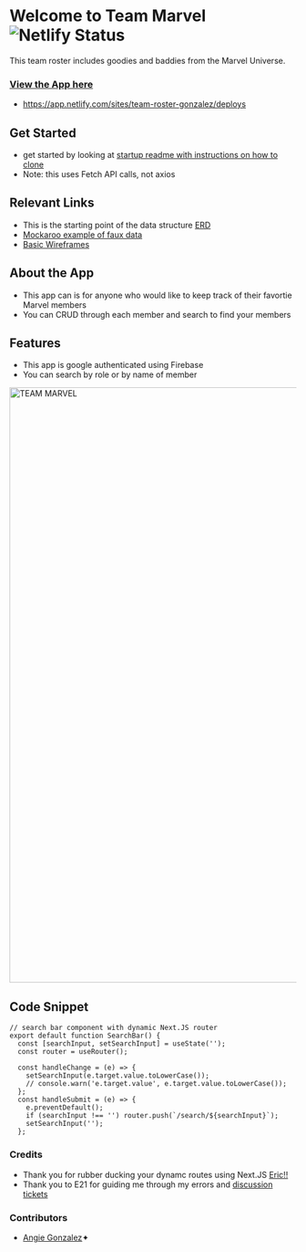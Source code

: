 # Welcome to Team Marvel ![Netlify Status](https://api.netlify.com/api/v1/badges/ace94429-7c0c-4e2a-a8ae-4bb8a357c732/deploy-status)
This team roster includes goodies and baddies from the Marvel Universe. 
### [View the App here](https://team-roster-gonzalez.netlify.app/)
- https://app.netlify.com/sites/team-roster-gonzalez/deploys

## Get Started
- get started by looking at [startup readme with instructions on how to clone](./startupReadMe.md)
- Note: this uses Fetch API calls, not axios

## Relevant Links 
- This is the starting point of the data structure [ERD](https://dbdiagram.io/d/63cc2c4c296d97641d7b3493)
- [Mockaroo example of faux data](https://www.mockaroo.com/f443fee0)
- [Basic Wireframes](https://www.figma.com/file/GYEsMwzE4CLMP6CH4aYZuy/TEAM-MARVEL?node-id=0%3A1&t=ZQcxFctluhjnVA75-1)

## About the App
- This app can is for anyone who would like to keep track of their favortie Marvel members
- You can CRUD through each member and search to find your members

## Features
- This app is google authenticated using Firebase
- You can search by role or by name of member

<img width="1043" alt="TEAM MARVEL" src="https://user-images.githubusercontent.com/114124374/215277321-fafafab5-ce15-4628-b8f9-3b83ef2f7a53.png">

## Code Snippet
```
// search bar component with dynamic Next.JS router
export default function SearchBar() {
  const [searchInput, setSearchInput] = useState('');
  const router = useRouter();

  const handleChange = (e) => {
    setSearchInput(e.target.value.toLowerCase());
    // console.warn('e.target.value', e.target.value.toLowerCase());
  };
  const handleSubmit = (e) => {
    e.preventDefault();
    if (searchInput !== '') router.push(`/search/${searchInput}`);
    setSearchInput('');
  };
```

### Credits
- Thank you for rubber ducking your dynamc routes using Next.JS [Eric!!](https://github.com/ericlfrey)
- Thank you to E21 for guiding me through my errors and [discussion tickets](https://github.com/orgs/nss-evening-web-development/discussions/517)
### Contributors
- [Angie Gonzalez](https://github.com/AngieMGonzalez)✦
